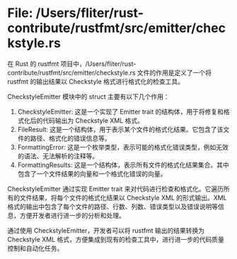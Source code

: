 # File: /Users/fliter/rust-contribute/rustfmt/src/emitter/checkstyle.rs

在 Rust 的 rustfmt 项目中，/Users/fliter/rust-contribute/rustfmt/src/emitter/checkstyle.rs 文件的作用是定义了一个将 rustfmt 的输出结果以 Checkstyle 格式进行格式化的检查工具。

CheckstyleEmitter 模块中的 struct 主要有以下几个作用：

1. CheckstyleEmitter: 这是一个实现了 Emitter trait 的结构体，用于将修复和格式化后的代码输出为 Checkstyle XML 格式。
2. FileResult: 这是一个结构体，用于表示某个文件的格式化结果。它包含了该文件的路径、格式化的错误信息等。
3. FormattingError: 这是一个枚举类型，表示可能的格式化错误类型，例如无效的语法、无法解析的注释等。
4. FormattingResults: 这是一个结构体，表示所有文件的格式化结果集合。其中包含了一个文件结果的向量和一个格式化错误的向量。

CheckstyleEmitter 通过实现 Emitter trait 来对代码进行检查和格式化。它遍历所有的文件结果，将每个文件的格式化结果以 Checkstyle XML 的形式输出。XML 格式的输出中包含了每个文件的路径、行数、列数、错误类型以及错误说明等信息，方便开发者进行进一步的分析和处理。

通过使用 CheckstyleEmitter，开发者可以将 rustfmt 输出的结果转换为 Checkstyle XML 格式，方便集成到现有的检查工具中，进行进一步的代码质量控制和自动化任务。


